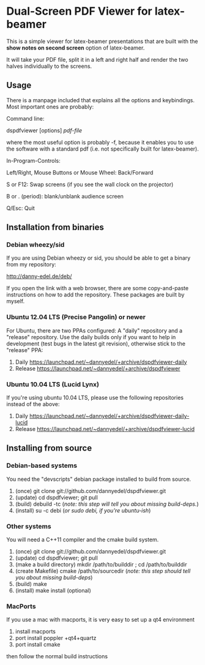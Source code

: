 #  Dual-Screen PDF Viewer for latex-beamer

This is a simple viewer for latex-beamer presentations that are built
with the **show notes on second screen** option of latex-beamer.

It will take your PDF file, split it in a left and right half and
render the two halves individually to the screens.

## Usage
There is a manpage included that explains all the options and keybindings. Most important ones are probably:

Command line:

dspdfviewer [options] *pdf-file*

where the most useful option is probably -f, because it enables you to use the software with a standard pdf (i.e. not specifically built for latex-beamer).

In-Program-Controls:

Left/Right, Mouse Buttons or Mouse Wheel: Back/Forward

S or F12: Swap screens (if you see the wall clock on the projector)

B or . (period): blank/unblank audience screen

Q/Esc: Quit

## Installation from binaries
### Debian wheezy/sid
If you are using Debian wheezy or sid, you should be able to
get a binary from my repository:
  
http://danny-edel.de/deb/

If you open the link with a web browser, there are some copy-and-paste
instructions on how to add the repository. These packages are built by myself.

### Ubuntu 12.04 LTS (Precise Pangolin) or newer

For Ubuntu, there are two PPAs configured:
A "daily" repository and a "release" repository. Use the daily builds only 
if you want to help in development (test bugs in the latest git revision),
otherwise stick to the "release" PPA:

1. Daily
   https://launchpad.net/~dannyedel/+archive/dspdfviewer-daily
2. Release
   https://launchpad.net/~dannyedel/+archive/dspdfviewer

### Ubuntu 10.04 LTS (Lucid Lynx)
If you're using ubuntu 10.04 LTS, please use the following repositories instead
of the above:

1. Daily
   https://launchpad.net/~dannyedel/+archive/dspdfviewer-daily-lucid
2. Release
   https://launchpad.net/~dannyedel/+archive/dspdfviewer-lucid 


## Installing from source

### Debian-based systems
You need the "devscripts" debian package installed to build from source.

1. (once)
   git clone git://github.com/dannyedel/dspdfviewer.git
2. (update)
   cd dspdfviewer; git pull
3. (build)
   debuild -tc
   (*note: this step will tell you about missing build-deps.*)
4. (install)
   su -c debi
   (*or sudo debi, if you're ubuntu-ish*)

### Other systems
You will need a C++11 compiler and the cmake build system.

1. (once)
   git clone git://github.com/dannyedel/dspdfviewer.git
2. (update)
   cd dspdfviewer; git pull
3. (make a build directory)
   mkdir /path/to/builddir ; cd /path/to/builddir
4. (create Makefile)
   cmake /path/to/sourcedir
   (*note: this step should tell you about missing build-deps*)
5. (build)
   make
6. (install)
   make install
   (optional)

### MacPorts
If you use a mac with macports, it is very easy to set up a qt4 environment

1. install macports
2. port install poppler +qt4+quartz
3. port install cmake

then follow the normal build instructions
